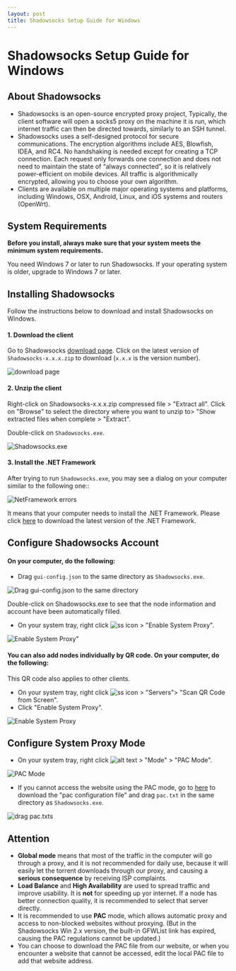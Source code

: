 ```yaml
---
layout: post
title: Shadowsocks Setup Guide for Windows
---
```


# Shadowsocks Setup Guide for Windows

## About Shadowsocks

* Shadowsocks is an open-source encrypted proxy project, Typically, the client software will open a socks5 proxy on the machine it is run, which internet traffic can then be directed towards, similarly to an SSH tunnel.
* Shadowsocks uses a self-designed protocol for secure communications. The encryption algorithms include AES, Blowfish, IDEA, and RC4. No handshaking is needed except for creating a TCP connection. Each request only forwards one connection and does not need to maintain the state of “always connected”, so it is relatively power-efficient on mobile devices. All traffic is algorithmically encrypted, allowing you to choose your own algorithm.
* Clients are available on multiple major operating systems and platforms, including Windows, OSX, Android, Linux, and iOS systems and routers (OpenWrt).

## System Requirements

**Before you install, always make sure that your system meets the minimum system requirements.**

You need Windows 7 or later to run Shadowsocks. If your operating system is older, upgrade to Windows 7 or later.

## Installing Shadowsocks

Follow the instructions below to download and install Shadowsocks on Windows.

#### 1. Download the client

Go to Shadowsocks [download page](https://github.com/shadowsocks/shadowsocks-windows/releases).
Click on the latest version of `Shadowsocks-x.x.x.zip` to download (`x.x.x` is the version number).

![download page](../images/images-en/shadowsockDownload.PNG)

#### 2. Unzip the client

Right-click on Shadowsocks-x.x.x.zip compressed file > "Extract all".
Click on "Browse" to select the directory where you want to unzip to> "Show extracted files when complete > "Extract".

Double-click on `Shadowsocks.exe`.

![Shadowsocks.exe](../images/images-en/shadowsocksIcon.PNG)

#### 3. Install the .NET Framework

After trying to run `Shadowsocks.exe`, you may see a dialog on your computer similar to the following one::

![NetFramework errors](../images/images-en/NetFramework.PNG)

It means that your computer needs to install the .NET Framework.
Please click [here](https://www.microsoft.com/en-us/download/details.aspx?id=53345) to download the latest version of the .NET Framework.

## Configure Shadowsocks Account

#### On your computer, do the following:

- Drag `gui-config.json` to the same directory as `Shadowsocks.exe`.

![Drag gui-config.json to the same directory ](../images/images-en/together.PNG)

Double-click on Shadowsocks.exe to see that the node information and account have been automatically filled.

- On your system tray, right click ![ss icon](../images/images-en//Icon.png) > "Enable System Proxy".

![Enable System Proxy"](../images/images-en/enable.PNG)

#### You can also add nodes individually by QR code. On your computer, do the following:

This QR code also applies to other clients.

- On your system tray, right click ![ss icon](C:/Users/Yunpeng/iCloudDrive/Documents/projects/shadowsocksInstruction/images/Icon.png) > "Servers"> "Scan QR Code from Screen".
- Click "Enable System Proxy".

![Enable System Proxy](../images/images-en/QR.PNG)

## Configure System Proxy Mode

- On your system tray, right click ![alt text](../images/images-en/Icon.png) > "Mode" > "PAC Mode".

![PAC Mode](../images/images-en/pac.PNG)

- If you cannot access the website using the PAC mode, go to [here](downloads/pac.txt) to download the "pac configuration file" and drag `pac.txt` in the same directory as `Shadowsocks.exe`.

![drag pac.txts](../images/images-en/pact.PNG)

## Attention

- **Global mode** means that most of the traffic in the computer will go through a proxy, and it is not recommended for daily use, because it will easily let the torrent downloads through our proxy, and causing a **serious consequence** by receiving ISP complaints.
- **Load Balance** and **High Availability** are used to spread traffic and improve usability. It is **not** for speeding up yor internet. If a node has better connection quality, it is recommended to select that server directly.
- It is recommended to use **PAC** mode, which allows automatic proxy and access to non-blocked websites without proxying. (But in the Shadowsocks Win 2.x version, the built-in GFWList link has expired, causing the PAC regulations cannot be updated.)
- You can choose to download the PAC file from our website, or when you encounter a website that cannot be accessed, edit the local PAC file to add that website address.